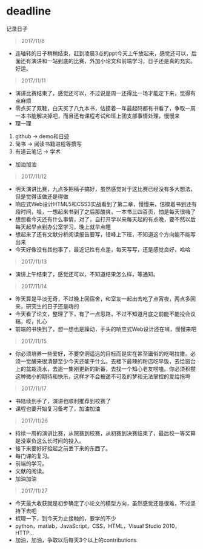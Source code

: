 # deadline
记录日子
> 2017/11/8
- 连轴转的日子稍稍结束，赶到凌晨3点的ppt今天上午放起来，感觉还可以，后面还有演讲和一站到底的比赛，外加小论文和前端学习，日子还是真的充实。
好运。

> 2017/11/11
- 演讲比赛结束了，感觉还可以，不过说是周一还得比一场才能定下来，觉得有点麻烦
- 零点买了双鞋，白天买了八九本书，估摸着一年最起码都有书看了，争取一周一本书能解决掉吧，而且还有课程考试和班上团支部事情处理，慢慢来
- 理一理
 1. github -> demo和日迹
 2. 简书 -> 阅读书籍进程等撰写
 3. 有道云笔记 -> 学术
- 加油加油

> 2017/11/12
- 明天演讲比赛，九点多把稿子搞好，虽然感觉对于这比赛已经没有多大想法，但是觉得该做还是得做
- 响应式Web设计HTML5和CSS3实战看到了第二章，慢慢来，估摸着书到还有段时间，哇，一想起来书到了之后那酸爽，一本书三四百页，怕是每天很嗨了
- 想想看今天还有什么事情，对了，自打开学以来每天起的有点晚，要不然以后每天起早点到办公室学习，晚上就早点睡
- 想起来了还有文献分析阅读报告要写，错峰上下班，不知道这个方向能不能写出来
- 今天好像没有其他事了，最近记性有点差，每天写写，还是感觉良好，哈哈

> 2017/11/13
- 演讲上午结束了，感觉还可以，不知道结果怎么样，等通知。

> 2017/11/14
- 昨天算是平淡无奇，不过晚上回宿舍，和室友一起出去吃了点宵夜，两点多回来，研究生的日子还是嗨的
- 今天看了论文，整理了下，有了一点思路，不过不知道月底之前能不能投会议稿，哎，扎心
- 前端的书快到了，想一想也是躁动，手头的响应式Web设计还在啃，慢慢来吧

> 2017/11/15
- 你必须培养一些爱好，不要空洞遥远的目标而是实在甚至庸俗的吃喝拉撒。必须一觉醒来很清楚至少今天还能干什么。去楼下最辣的粉店吃早饭，去给窗台上的盆栽浇水，去追一集刚更新的新番，去找一个知心老友唠嗑。你必须积攒这种微小的期待和快乐，这样才不会被遥不可及的梦和无法掌控的爱给拖垮

> 2017/11/17
- 书陆续到手了，演讲也顺利推荐到校赛了
- 课程也要开始复习备考了，加油加油

> 2017/11/26
- 持续一周的演讲比赛，从院赛到校赛，从初赛到决赛结束了，最后校一等奖算是没辜负这么长时间的投入。
- 接下来要好好拾起之前丢下来的东西了。
- 每门课的复习。
- 前端的学习。
- 文献的阅读。
- 加油加油

> 2017/11/27
- 今天最大收获就是初步确定了小论文的模型方向，虽然感觉还是很难，不过坚持下去吧
- 梳理一下，到今天为止接触的，要学的不少
- python，matlab，JavaScript，CSS，HTML，Visual Studio 2010，HTTP...
- 加油，加油，争取以后每天3个以上的contributions
